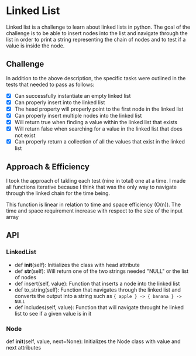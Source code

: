 # Linked List

Linked list is a challenge to learn about linked lists in python. The goal of the challenge is to be able to insert nodes into the list and navigate through the list in order to print a string representing the chain of nodes and to test if a value is inside the node.

## Challenge

In addition to the above description, the specific tasks were outlined in the tests that needed to pass as follows:

- [x] Can successfully instantiate an empty linked list
- [x] Can properly insert into the linked list
- [x] The head property will properly point to the first node in the linked list
- [x] Can properly insert multiple nodes into the linked list
- [x] Will return true when finding a value within the linked list that exists
- [x] Will return false when searching for a value in the linked list that does not exist
- [x] Can properly return a collection of all the values that exist in the linked list

## Approach & Efficiency

I took the approach of takling each test (nine in total) one at a time. I made all functions iterative because I think that was the only way to navigate through the linked chain for the time being.

This function is linear in relation to time and space efficiency (O(n)). The time and space requirement increase with respect to the size of the input array

## API

### LinkedList

- def __init__(self): Initializes the class with head attribute
- def __str__(self): Will return one of the two strings needed "NULL" or the list of nodes
- def insert(self, value): Function that inserts a node into the linked list
- def to_string(self): Function that navigates through the linked list and converts the output into a string such as `{ apple } -> { banana } -> NULL`
- def includes(self, value): Function that will navigate throught he linked list to see if a given value is in it

### Node

def __init__(self, value, next=None): Initializes the Node class with value and next attributes

